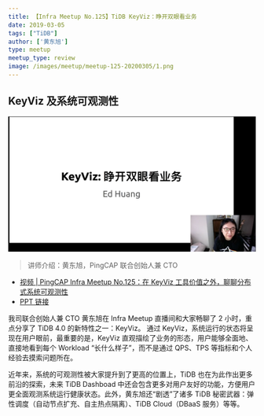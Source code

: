 ```yaml
---
title: 【Infra Meetup No.125】TiDB KeyViz：睁开双眼看业务
date: 2019-03-05
tags: ["TiDB"]
author: ['黄东旭']
type: meetup
meetup_type: review
image: /images/meetup/meetup-125-20200305/1.png
---
```


## KeyViz 及系统可观测性

![黄东旭](media/meetup-125-20200305/1.png)

>讲师介绍：黄东旭，PingCAP 联合创始人兼 CTO

+ [视频 | PingCAP Infra Meetup No.125：在 KeyViz 工具价值之外，聊聊分布式系统可观测性](https://www.bilibili.com/video/BV1vE411478G)
+ [PPT 链接](https://github.com/pingcap/presentations/blob/master/Infra-Meetup/Infra-Meetup-125-%E9%BB%84%E4%B8%9C%E6%97%AD-KeyViz-%E7%9D%81%E5%BC%80%E5%8F%8C%E7%9C%BC%E7%9C%8B%E4%B8%9A%E5%8A%A1.pdf)

我司联合创始人兼 CTO 黄东旭在 Infra Meetup 直播间和大家畅聊了 2 小时，重点分享了 TiDB 4.0 的新特性之一：KeyViz。 通过 KeyViz，系统运行的状态将呈现在用户眼前，最重要的是，KeyViz 直观描绘了业务的形态，用户能够全面地、直接地看到每个 Workload “长什么样子”，而不是通过 QPS、TPS 等指标和个人经验去摸索问题所在。

近年来，系统的可观测性被大家提升到了更高的位置上，TiDB 也在为此作出更多前沿的探索，未来 TiDB Dashboad 中还会包含更多对用户友好的功能，方便用户更全面观测系统运行健康状态。此外，黄东旭还“剧透”了诸多 TiDB 秘密武器：弹性调度（自动节点扩充、自主热点隔离）、TiDB Cloud（DBaaS 服务）等等。